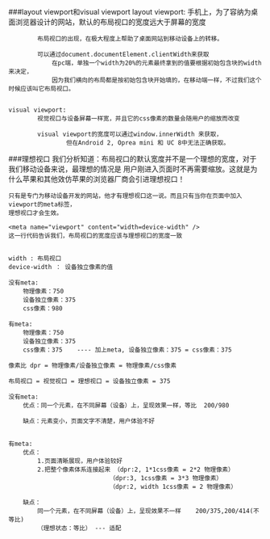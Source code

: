 ###layout viewport和visual viewport
	layout viewport:
			手机上，为了容纳为桌面浏览器设计的网站，默认的布局视口的宽度远大于屏幕的宽度
	
			布局视口的出现，在极大程度上帮助了桌面网站到移动设备上的转移。
			
			可以通过document.documentElement.clientWidth来获取 
				在pc端，单独一个width为20%的元素最终拿到的值要根据初始包含块的width来决定，
				因为我们横向的布局都是按初始包含块开始填的，在移动端一样，不过我们这个时候应该叫它布局视口。
			
			
	visual viewport:
			视觉视口与设备屏幕一样宽，并且它的css像素的数量会随用户的缩放而改变
	
			visual viewport的宽度可以通过window.innerWidth 来获取，
					但在Android 2, Oprea mini 和 UC 8中无法正确获取。
					
###理想视口
	我们分析知道：布局视口的默认宽度并不是一个理想的宽度，对于我们移动设备来说，最理想的情况是
	用户刚进入页面时不再需要缩放。这就是为什么苹果和其他效仿苹果的浏览器厂商会引进理想视口！
	
	只有是专门为移动设备开发的网站，他才有理想视口这一说。而且只有当你在页面中加入viewport的meta标签，
	理想视口才会生效。
	
	<meta name="viewport" content="width=device-width" />
	这一行代码告诉我们，布局视口的宽度应该与理想视口的宽度一致
	
	
	width : 布局视口
	device-width ： 设备独立像素的值
	
	没有meta:
		物理像素：750
		设备独立像素：375
		css像素：980
		
	有meta:
		物理像素：750
		设备独立像素：375	
		css像素：375    ---- 加上meta, 设备独立像素：375 = css像素：375  

	像素比 dpr = 物理像素/设备独立像素 = 物理像素/css像素
	
	布局视口 = 视觉视口 = 理想视口 = 设备独立像素 = 375
	
	没有meta:
		优点：同一个元素，在不同屏幕（设备）上，呈现效果一样，等比  200/980
		
		缺点：元素变小，页面文字不清楚，用户体验不好


	有meta:
		优点：
			1.页面清晰展现，用户体验较好
			2.把整个像素体系连接起来 （dpr:2, 1*1css像素 = 2*2 物理像素）
								（dpr:3, 1css像素 = 3*3 物理像素）
								（dpr:2, width 1css像素 = 2 物理像素）
		
		缺点：
			同一个元素，在不同屏幕（设备）上，呈现效果不一样    200/375,200/414(不等比)
			（理想状态：等比） --- 适配